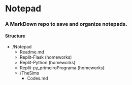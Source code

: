 # Notepad

### A MarkDown repo to save and organize notepads.

#### Structure

- /Notepad
  - Readme.md    
  - Replit-Flask (homeworks)
  - Replit-Python (homeworks)
  - Replit-py_primeiroPrograma (homeworks)
  - /TheSims
    - Codes.md
